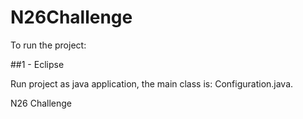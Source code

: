 # N26Challenge

To run the project:


##1 - Eclipse

Run project as java application, the main class is: Configuration.java. 


N26 Challenge
